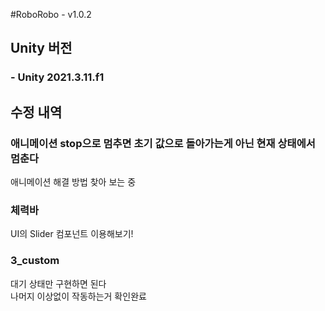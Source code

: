 #RoboRobo - v1.0.2

## Unity 버전
### - Unity 2021.3.11.f1

## 수정 내역
### 애니메이션 stop으로 멈추면 초기 값으로 돌아가는게 아닌 현재 상태에서 멈춘다 
애니메이션 해결 방법 찾아 보는 중

### 체력바
UI의 Slider 컴포넌트 이용해보기! 

### 3_custom
대기 상태만 구현하면 된다<br/>
나머지 이상없이 작동하는거 확인완료
